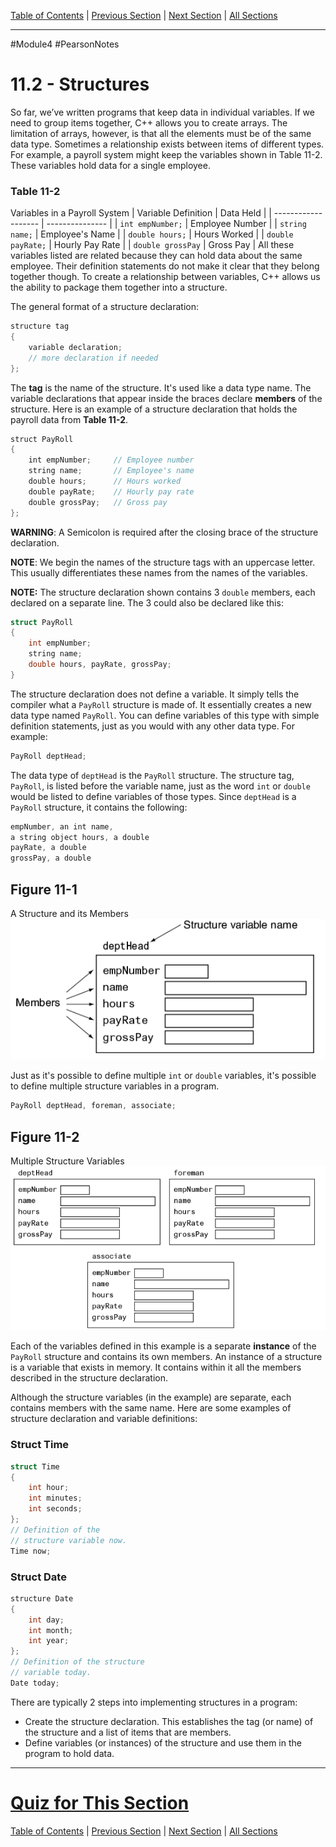[Table of Contents](/README.md) | [Previous Section](11.1%20-%20Abstract%20Data%20Types.md) | [Next Section](11.3%20-%20Accessing%20Structure%20Members.md) | [All Sections](/Module%204/Pearson%20Notes/) <br />

-----
#Module4 #PearsonNotes 
# 11.2 - Structures
So far, we’ve written programs that keep data in individual variables. If we need to group items together, C++ allows you to create arrays. The limitation of arrays, however, is that all the elements must be of the same data type. Sometimes a relationship exists between items of different types. For example, a payroll system might keep the variables shown in Table 11-2. These variables hold data for a single employee.

### Table 11-2
Variables in a Payroll System
| Variable Definition | Data Held       |
| ------------------- | --------------- |
| `int empNumber;`    | Employee Number |
| `string name;`      | Employee's Name |
| `double hours;`     | Hours Worked    |
| `double payRate;`   | Hourly Pay Rate |
| `double grossPay`   | Gross Pay                |
All these variables listed are related because they can hold data about the same employee. Their definition statements do not make it clear that they belong together though. To create a relationship between variables, C++ allows us the ability to package them together into a structure.

The general format of a structure declaration:
```c++
structure tag
{
	variable declaration;
	// more declaration if needed
};
```

The **tag** is the name of the structure. It's used like a data type name. The variable declarations that appear inside the braces declare **members** of the structure.
Here is an example of a structure declaration that holds the payroll data from **Table 11-2**.
```c++
struct PayRoll 
{   
    int empNumber;     // Employee number   
    string name;       // Employee's name
    double hours;      // Hours worked
    double payRate;    // Hourly pay rate
    double grossPay;   // Gross pay 
};
```

**WARNING**: A Semicolon is required after the closing brace of the structure declaration.

**NOTE**: We begin the names of the structure tags with an uppercase letter. This usually differentiates these names from the names of the variables.

**NOTE:** The structure declaration shown contains 3 `double` members, each declared on a separate line. The 3 could also be declared like this:
```c++
struct PayRoll
{
	int empNumber;
	string name;
	double hours, payRate, grossPay;
}
```

The structure declaration does not define a variable. It simply tells the compiler what a `PayRoll` structure is made of. It essentially creates a new data type named `PayRoll`. You can define variables of this type with simple definition statements, just as you would with any other data type. For example:
```c++
PayRoll deptHead;
```

The data type of `deptHead` is the `PayRoll` structure. The structure tag, `PayRoll`, is listed before the variable name, just as the word `int` or `double` would be listed to define variables of those types.
Since `deptHead` is a `PayRoll` structure, it contains the following:
```c++
empNumber, an int name, 
a string object hours, a double 
payRate, a double 
grossPay, a double
```

## Figure 11-1
A Structure and its Members <br />
![11.2 - Figure 11-1.png](11.2%20Photos/11.2%20-%20Figure%2011-1.png)

Just as it's possible to define multiple `int` or `double` variables, it's possible to define multiple structure variables in a program.
```c++
PayRoll deptHead, foreman, associate;
```

## Figure 11-2
Multiple Structure Variables <br />
![11.2 - Figure 11-2.png](11.2%20Photos/11.2%20-%20Figure%2011-2.png)

Each of the variables defined in this example is a separate **instance** of the `PayRoll` structure and contains its own members. An instance of a structure is a variable that exists in memory. It contains within it all the members described in the structure declaration.

Although the structure variables (in the example) are separate, each contains members with the same name. Here are some examples of structure declaration and variable definitions:

### Struct Time
```c++
struct Time
{
	int hour;
	int minutes;
	int seconds;
};
// Definition of the
// structure variable now.
Time now;
```

### Struct Date
```c++
structure Date
{
	int day;
	int month;
	int year;
};
// Definition of the structure
// variable today.
Date today;
```

There are typically 2 steps into implementing structures in a program:
- Create the structure declaration. This establishes the tag (or name) of the structure and a list of items that are members.
- Define variables (or instances) of the structure and use them in the program to hold data.

-----
# [Quiz for This Section](!%20Unit%2011%20Answers.md#Quiz-11-2)
[Table of Contents](/README.md) | [Previous Section](11.1%20-%20Abstract%20Data%20Types.md) | [Next Section](11.3%20-%20Accessing%20Structure%20Members.md) | [All Sections](/Module%204/Pearson%20Notes/)<br />